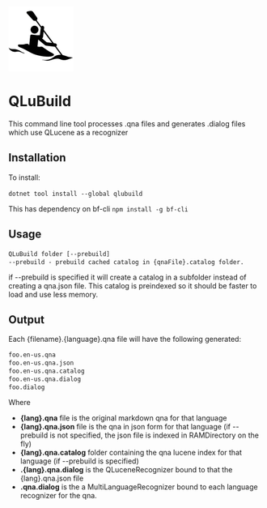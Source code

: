 ![icon](icon.png)

# QLuBuild
This command line tool processes .qna files and generates .dialog files which use QLucene as a recognizer

## Installation
To install:

```dotnet tool install --global qlubuild```

This has dependency on bf-cli
```npm install -g bf-cli ```

## Usage
```
QLuBuild folder [--prebuild]
--prebuild - prebuild cached catalog in {qnaFile}.catalog folder.
```
if --prebuild is specified it will create a catalog in a subfolder instead of creating a qna.json file. This catalog is preindexed so it should be faster to load and use less memory.

## Output
Each {filename}.{language}.qna file will have the following generated:

```
foo.en-us.qna
foo.en-us.qna.json 
foo.en-us.qna.catalog 
foo.en-us.qna.dialog
foo.dialog
```

Where
* **{lang}.qna** file is the original markdown qna for that language
* **{lang}.qna.json** file is the qna in json form for that language (if --prebuild is not specified, the json file is indexed in RAMDirectory on the fly)
* **{lang}.qna.catalog** folder containing the qna lucene index for that language (if --prebuild is specified)
* **.{lang}.qna.dialog** is the QLuceneRecognizer bound to that the {lang}.qna.json file
* **.qna.dialog** is the a MultiLanguageRecognizer bound to each language recognizer for the qna.

